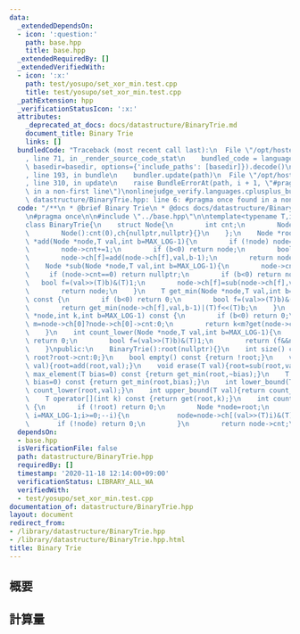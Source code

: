 ```yaml
---
data:
  _extendedDependsOn:
  - icon: ':question:'
    path: base.hpp
    title: base.hpp
  _extendedRequiredBy: []
  _extendedVerifiedWith:
  - icon: ':x:'
    path: test/yosupo/set_xor_min.test.cpp
    title: test/yosupo/set_xor_min.test.cpp
  _pathExtension: hpp
  _verificationStatusIcon: ':x:'
  attributes:
    _deprecated_at_docs: docs/datastructure/BinaryTrie.md
    document_title: Binary Trie
    links: []
  bundledCode: "Traceback (most recent call last):\n  File \"/opt/hostedtoolcache/Python/3.9.0/x64/lib/python3.9/site-packages/onlinejudge_verify/documentation/build.py\"\
    , line 71, in _render_source_code_stat\n    bundled_code = language.bundle(stat.path,\
    \ basedir=basedir, options={'include_paths': [basedir]}).decode()\n  File \"/opt/hostedtoolcache/Python/3.9.0/x64/lib/python3.9/site-packages/onlinejudge_verify/languages/cplusplus.py\"\
    , line 193, in bundle\n    bundler.update(path)\n  File \"/opt/hostedtoolcache/Python/3.9.0/x64/lib/python3.9/site-packages/onlinejudge_verify/languages/cplusplus_bundle.py\"\
    , line 310, in update\n    raise BundleErrorAt(path, i + 1, \"#pragma once found\
    \ in a non-first line\")\nonlinejudge_verify.languages.cplusplus_bundle.BundleErrorAt:\
    \ datastructure/BinaryTrie.hpp: line 6: #pragma once found in a non-first line\n"
  code: "/**\n * @brief Binary Trie\n * @docs docs/datastructure/BinaryTrie.md\n */\n\
    \n#pragma once\n\n#include \"../base.hpp\"\n\ntemplate<typename T,int MAX_LOG>\n\
    class BinaryTrie{\n    struct Node{\n        int cnt;\n        Node *ch[2];\n\
    \        Node():cnt(0),ch{nullptr,nullptr}{}\n    };\n    Node *root;\n    Node\
    \ *add(Node *node,T val,int b=MAX_LOG-1){\n        if (!node) node=new Node;\n\
    \        node->cnt+=1;\n        if (b<0) return node;\n        bool f=(val>>(T)b)&(T)1;\n\
    \        node->ch[f]=add(node->ch[f],val,b-1);\n        return node;\n    }\n\
    \    Node *sub(Node *node,T val,int b=MAX_LOG-1){\n        node->cnt-=1;\n   \
    \     if (node->cnt==0) return nullptr;\n        if (b<0) return node;\n     \
    \   bool f=(val>>(T)b)&(T)1;\n        node->ch[f]=sub(node->ch[f],val,b-1);\n\
    \        return node;\n    }\n    T get_min(Node *node,T val,int b=MAX_LOG-1)\
    \ const {\n        if (b<0) return 0;\n        bool f=(val>>(T)b)&(T)1; f^=!node->ch[f];\n\
    \        return get_min(node->ch[f],val,b-1)|(T)f<<(T)b;\n    }\n    T get(Node\
    \ *node,int k,int b=MAX_LOG-1) const {\n        if (b<0) return 0;\n        int\
    \ m=node->ch[0]?node->ch[0]->cnt:0;\n        return k<m?get(node->ch[0],k,b-1):get(node->ch[1],k-m,b-1)|(T)1<<(T)b;\n\
    \    }\n    int count_lower(Node *node,T val,int b=MAX_LOG-1){\n        if (!node||b<0)\
    \ return 0;\n        bool f=(val>>(T)b)&(T)1;\n        return (f&&node->ch[0]?node->ch[0]->cnt:0)+count_lower(node->ch[f],val,b-1);\n\
    \    }\npublic:\n    BinaryTrie():root(nullptr){}\n    int size() const {return\
    \ root?root->cnt:0;}\n    bool empty() const {return !root;}\n    void insert(T\
    \ val){root=add(root,val);}\n    void erase(T val){root=sub(root,val);}\n    T\
    \ max_element(T bias=0) const {return get_min(root,~bias);}\n    T min_element(T\
    \ bias=0) const {return get_min(root,bias);}\n    int lower_bound(T val){return\
    \ count_lower(root,val);}\n    int upper_bound(T val){return count_lower(root,val+1);}\n\
    \    T operator[](int k) const {return get(root,k);}\n    int count(T val) const\
    \ {\n        if (!root) return 0;\n        Node *node=root;\n        for (int\
    \ i=MAX_LOG-1;i>=0;--i){\n            node=node->ch[(val>>(T)i)&(T)1];\n     \
    \       if (!node) return 0;\n        }\n        return node->cnt;\n    }\n};"
  dependsOn:
  - base.hpp
  isVerificationFile: false
  path: datastructure/BinaryTrie.hpp
  requiredBy: []
  timestamp: '2020-11-18 12:14:00+09:00'
  verificationStatus: LIBRARY_ALL_WA
  verifiedWith:
  - test/yosupo/set_xor_min.test.cpp
documentation_of: datastructure/BinaryTrie.hpp
layout: document
redirect_from:
- /library/datastructure/BinaryTrie.hpp
- /library/datastructure/BinaryTrie.hpp.html
title: Binary Trie
---
```

## 概要

## 計算量